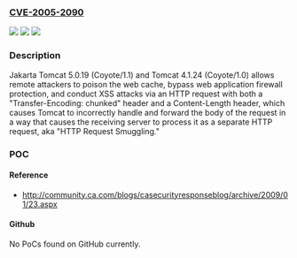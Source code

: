 ### [CVE-2005-2090](https://cve.mitre.org/cgi-bin/cvename.cgi?name=CVE-2005-2090)
![](https://img.shields.io/static/v1?label=Product&message=n%2Fa&color=blue)
![](https://img.shields.io/static/v1?label=Version&message=n%2Fa&color=blue)
![](https://img.shields.io/static/v1?label=Vulnerability&message=n%2Fa&color=brighgreen)

### Description

Jakarta Tomcat 5.0.19 (Coyote/1.1) and Tomcat 4.1.24 (Coyote/1.0) allows remote attackers to poison the web cache, bypass web application firewall protection, and conduct XSS attacks via an HTTP request with both a "Transfer-Encoding: chunked" header and a Content-Length header, which causes Tomcat to incorrectly handle and forward the body of the request in a way that causes the receiving server to process it as a separate HTTP request, aka "HTTP Request Smuggling."

### POC

#### Reference
- http://community.ca.com/blogs/casecurityresponseblog/archive/2009/01/23.aspx

#### Github
No PoCs found on GitHub currently.


